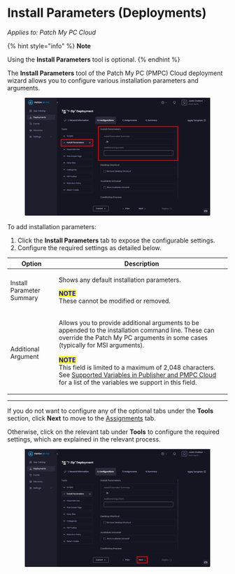 # Install Parameters (Deployments)

_Applies to: Patch My PC Cloud_

{% hint style="info" %}
**Note**

Using the **Install Parameters** tool is optional.
{% endhint %}

The **Install Parameters** tool of the Patch My PC (PMPC) Cloud deployment wizard allows you to configure various installation parameters and arguments.

<figure><img src="../../../../_images/gitbook/image (86).png" alt="&#x22;Install Parameters&#x22; tool" width="563"><figcaption></figcaption></figure>

To add installation parameters:

1. Click the **Install Parameters** tab to expose the configurable settings.
2. Configure the required settings as detailed below.

| Option                    | Description                                                                                                                                                                                                                                                                                                                                                                                                                                                                                                                                                   |
| ------------------------- | ------------------------------------------------------------------------------------------------------------------------------------------------------------------------------------------------------------------------------------------------------------------------------------------------------------------------------------------------------------------------------------------------------------------------------------------------------------------------------------------------------------------------------------------------------------- |
| Install Parameter Summary | <p>Shows any default installation parameters.</p><p> </p><p><mark style="color:blue;"><strong>NOTE</strong></mark><br>These cannot be modified or removed.</p>                                                                                                                                                                                                                                                                                                                                                                                                |
| Additional Argument       | <p>Allows you to provide additional arguments to be appended to the installation command line. These can override the Patch My PC arguments in some cases (typically for MSI arguments).<br><br><mark style="color:blue;"><strong>NOTE</strong></mark><br>This field is limited to a maximum of 2,048 characters. See <a href="../../../../patch-my-pc-product-reference/supported-variables-in-patch-my-pc-on-premises-publisher-and-cloud.md">Supported Variables in Publisher and PMPC Cloud</a> for a list of the variables we support in this field.</p> |

***

If you do not want to configure any of the optional tabs under the **Tools** section, click **Next** to move to the [Assignments](../cloud-assignments-deployment-tab.md) tab.

Otherwise, click on the relevant tab under **Tools** to configure the required settings, which are explained in the relevant process.

<figure><img src="../../../../_images/gitbook/image (87).png" alt="Click &#x22;Next&#x22; to move to the &#x22;Assignments&#x22; page" width="563"><figcaption></figcaption></figure>
